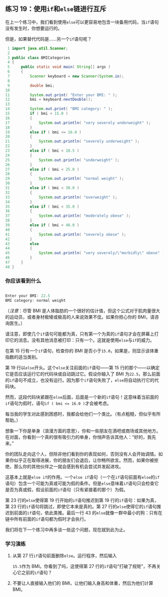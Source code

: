 ## 练习 19：使用`if`和`else`链进行互斥

在上一个练习中，我们看到使用`else`可以更容易地包含一块备用代码，当`if`语句没有发生时，你想要运行的。

但是，如果替代代码是……另一个`if`语句呢？

```java
 1 import java.util.Scanner;
 2 
 3 public class BMICategories
 4 {
 5     public static void main( String[] args )
 6     {
 7         Scanner keyboard = new Scanner(System.in);
 8 
 9         double bmi;
10 
11         System.out.print( "Enter your BMI: " );
12         bmi = keyboard.nextDouble();
13 
14         System.out.print( "BMI category: " );
15         if ( bmi < 15.0 )
16         {
17             System.out.println( "very severely underweight" );
18         }
19         else if ( bmi <= 16.0 )
20         {
21             System.out.println( "severely underweight" );
22         }
23         else if ( bmi < 18.5 )
24         {
25             System.out.println( "underweight" );
26         }
27         else if ( bmi < 25.0 )
28         {
29             System.out.println( "normal weight" );
30         }
31         else if ( bmi < 30.0 )
32         {
33             System.out.println( "overweight" );
34         }
35         else if ( bmi < 35.0 )
36         {
37             System.out.println( "moderately obese" );
38         }
39         else if ( bmi < 40.0 )
40         {
41             System.out.println( "severely obese" );
42         }
43         else
44         {
45             System.out.println( "very severely/\"morbidly\" obese" );
46         }
47     }
48 }
```

### 你应该看到什么

```java

Enter your BMI: 22.5
BMI category: normal weight
```

（*注意*：尽管 BMI 是人体脂肪的一个很好的估计值，但这个公式对于肌肉量很大的运动员，或者身材极矮或极高的人来说效果不佳。如果你担心你的 BMI，请咨询医生。）

请注意，即使几个`if`语句可能都为真，只有第一个为真的`if`语句才会在屏幕上打印它的消息。没有其他消息被打印：只有一个。这就是使用`else`与`if`的威力。

在第 15 行有一个`if`语句，检查你的 BMI 是否小于`15.0`，如果是，则显示该体重指数的适当类别。

第 19 行以`else`开头。这个`else`关注前面的`if`语句——第 15 行的那个——以确定它是否应该运行它的代码块或自动跳过它。假设你输入了 BMI 为`22.5`，那么前面的`if`语句不成立，也没有运行。因为那个`if`语句失败了，`else`将自动执行它的代码块。

然而，这段代码块紧跟在`else`后面，后面是一个新的`if`语句！这意味着当前面的`if`语句为假时，语句`if ( bmi <= 16.0 )`才会被考虑。

每当我的学生对此感到困惑时，我都会给他们一个类比。（有点粗糙，但似乎有所帮助。）

想象一下你是单身（浪漫方面的意思），你和一些朋友在酒吧或商场或其他地方。在对面，你看到一个真的很有吸引力的单身，你悄声告诉其他人：“好的，我先来。”

你的团队走向这个人，但除非他们看到你的表现如何，否则没有人会开始调情。如果你似乎正在取得进展，你的朋友们会退后，让你畅所欲言。然而，如果你被拒绝，那么你的其他伙伴之一就会感到有机会尝试并发起进攻。

这基本上就是`else if`的作用。一个`else if`语句（一个在`if`语句前面有`else`的`if`语句）包含一个可能为真或可能为假的条件。但是`else`意味着`if`语句只会检查它是否为真或假，假设前面的`if`语句（只有紧接着的那个）为假。

第 23 行的`else`使得第 19 行开始的`if`语句推迟到第 19 行的`if`语句：如果为真，第 23 行的`if`语句将跳过，即使它本来是真的。第 27 行的`else`使得它的`if`语句推迟到前面的`if`语句，依此类推。最后一行 43 的`else`就像一群中最小的狗：只有在链中所有前面的`if`语句都为假时才会执行。

我们将在下一个练习中再多谈一些这个问题，现在就到此为止。

### 学习演练

1.  从第 27 行`if`语句前面删除`else`。运行程序，然后输入

    `15.5`作为 BMI。你看到了吗，这使得第 27 行的`if`语句“打破了规矩”，不再关心它之前的`if`语句？

1.  不要让人直接输入他们的 BMI，让他们输入身高和体重，然后为他们计算 BMI。

